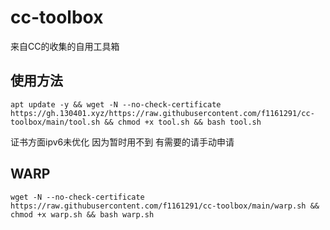 # cc-toolbox

来自CC的收集的自用工具箱


## 使用方法

```shell
apt update -y && wget -N --no-check-certificate https://gh.130401.xyz/https://raw.githubusercontent.com/f1161291/cc-toolbox/main/tool.sh && chmod +x tool.sh && bash tool.sh
```

证书方面ipv6未优化 因为暂时用不到 有需要的请手动申请

## WARP
```shell
wget -N --no-check-certificate https://raw.githubusercontent.com/f1161291/cc-toolbox/main/warp.sh && chmod +x warp.sh && bash warp.sh
```
